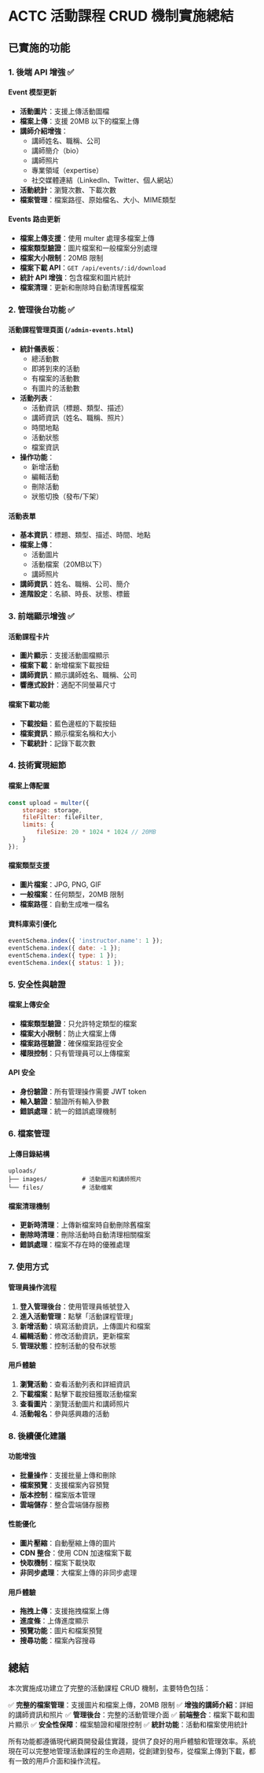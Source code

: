# ACTC 活動課程 CRUD 機制實施總結

## 已實施的功能

### 1. 後端 API 增強 ✅

#### Event 模型更新
- **活動圖片**：支援上傳活動圖檔
- **檔案上傳**：支援 20MB 以下的檔案上傳
- **講師介紹增強**：
  - 講師姓名、職稱、公司
  - 講師簡介（bio）
  - 講師照片
  - 專業領域（expertise）
  - 社交媒體連結（LinkedIn、Twitter、個人網站）
- **活動統計**：瀏覽次數、下載次數
- **檔案管理**：檔案路徑、原始檔名、大小、MIME類型

#### Events 路由更新
- **檔案上傳支援**：使用 multer 處理多檔案上傳
- **檔案類型驗證**：圖片檔案和一般檔案分別處理
- **檔案大小限制**：20MB 限制
- **檔案下載 API**：`GET /api/events/:id/download`
- **統計 API 增強**：包含檔案和圖片統計
- **檔案清理**：更新和刪除時自動清理舊檔案

### 2. 管理後台功能 ✅

#### 活動課程管理頁面 (`/admin-events.html`)
- **統計儀表板**：
  - 總活動數
  - 即將到來的活動
  - 有檔案的活動數
  - 有圖片的活動數
- **活動列表**：
  - 活動資訊（標題、類型、描述）
  - 講師資訊（姓名、職稱、照片）
  - 時間地點
  - 活動狀態
  - 檔案資訊
- **操作功能**：
  - 新增活動
  - 編輯活動
  - 刪除活動
  - 狀態切換（發布/下架）

#### 活動表單
- **基本資訊**：標題、類型、描述、時間、地點
- **檔案上傳**：
  - 活動圖片
  - 活動檔案（20MB以下）
  - 講師照片
- **講師資訊**：姓名、職稱、公司、簡介
- **進階設定**：名額、時長、狀態、標籤

### 3. 前端顯示增強 ✅

#### 活動課程卡片
- **圖片顯示**：支援活動圖檔顯示
- **檔案下載**：新增檔案下載按鈕
- **講師資訊**：顯示講師姓名、職稱、公司
- **響應式設計**：適配不同螢幕尺寸

#### 檔案下載功能
- **下載按鈕**：藍色邊框的下載按鈕
- **檔案資訊**：顯示檔案名稱和大小
- **下載統計**：記錄下載次數

### 4. 技術實現細節

#### 檔案上傳配置
```javascript
const upload = multer({ 
    storage: storage,
    fileFilter: fileFilter,
    limits: {
        fileSize: 20 * 1024 * 1024 // 20MB
    }
});
```

#### 檔案類型支援
- **圖片檔案**：JPG, PNG, GIF
- **一般檔案**：任何類型，20MB 限制
- **檔案路徑**：自動生成唯一檔名

#### 資料庫索引優化
```javascript
eventSchema.index({ 'instructor.name': 1 });
eventSchema.index({ date: -1 });
eventSchema.index({ type: 1 });
eventSchema.index({ status: 1 });
```

### 5. 安全性與驗證

#### 檔案上傳安全
- **檔案類型驗證**：只允許特定類型的檔案
- **檔案大小限制**：防止大檔案上傳
- **檔案路徑驗證**：確保檔案路徑安全
- **權限控制**：只有管理員可以上傳檔案

#### API 安全
- **身份驗證**：所有管理操作需要 JWT token
- **輸入驗證**：驗證所有輸入參數
- **錯誤處理**：統一的錯誤處理機制

### 6. 檔案管理

#### 上傳目錄結構
```
uploads/
├── images/          # 活動圖片和講師照片
└── files/           # 活動檔案
```

#### 檔案清理機制
- **更新時清理**：上傳新檔案時自動刪除舊檔案
- **刪除時清理**：刪除活動時自動清理相關檔案
- **錯誤處理**：檔案不存在時的優雅處理

### 7. 使用方式

#### 管理員操作流程
1. **登入管理後台**：使用管理員帳號登入
2. **進入活動管理**：點擊「活動課程管理」
3. **新增活動**：填寫活動資訊，上傳圖片和檔案
4. **編輯活動**：修改活動資訊，更新檔案
5. **管理狀態**：控制活動的發布狀態

#### 用戶體驗
1. **瀏覽活動**：查看活動列表和詳細資訊
2. **下載檔案**：點擊下載按鈕獲取活動檔案
3. **查看圖片**：瀏覽活動圖片和講師照片
4. **活動報名**：參與感興趣的活動

### 8. 後續優化建議

#### 功能增強
- **批量操作**：支援批量上傳和刪除
- **檔案預覽**：支援檔案內容預覽
- **版本控制**：檔案版本管理
- **雲端儲存**：整合雲端儲存服務

#### 性能優化
- **圖片壓縮**：自動壓縮上傳的圖片
- **CDN 整合**：使用 CDN 加速檔案下載
- **快取機制**：檔案下載快取
- **非同步處理**：大檔案上傳的非同步處理

#### 用戶體驗
- **拖拽上傳**：支援拖拽檔案上傳
- **進度條**：上傳進度顯示
- **預覽功能**：圖片和檔案預覽
- **搜尋功能**：檔案內容搜尋

## 總結

本次實施成功建立了完整的活動課程 CRUD 機制，主要特色包括：

✅ **完整的檔案管理**：支援圖片和檔案上傳，20MB 限制
✅ **增強的講師介紹**：詳細的講師資訊和照片
✅ **管理後台**：完整的活動管理介面
✅ **前端整合**：檔案下載和圖片顯示
✅ **安全性保障**：檔案驗證和權限控制
✅ **統計功能**：活動和檔案使用統計

所有功能都遵循現代網頁開發最佳實踐，提供了良好的用戶體驗和管理效率。系統現在可以完整地管理活動課程的生命週期，從創建到發布，從檔案上傳到下載，都有一致的用戶介面和操作流程。
